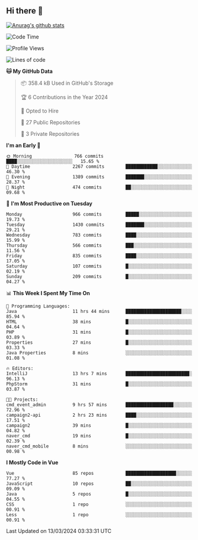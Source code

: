 ## Hi there 👋

[![Anurag's github stats](https://github-readme-stats.vercel.app/api?username=Songwonseok)](https://github.com/anuraghazra/github-readme-stats)



<!--START_SECTION:waka-->
![Code Time](http://img.shields.io/badge/Code%20Time-2%2C712%20hrs%2034%20mins-blue)

![Profile Views](http://img.shields.io/badge/Profile%20Views-0-blue)

![Lines of code](https://img.shields.io/badge/From%20Hello%20World%20I%27ve%20Written-34.8%20million%20lines%20of%20code-blue)

**🐱 My GitHub Data** 

> 📦 358.4 kB Used in GitHub's Storage 
 > 
> 🏆 6 Contributions in the Year 2024
 > 
> 💼 Opted to Hire
 > 
> 📜 27 Public Repositories 
 > 
> 🔑 3 Private Repositories 
 > 
**I'm an Early 🐤** 

```text
🌞 Morning                766 commits         ████░░░░░░░░░░░░░░░░░░░░░   15.65 % 
🌆 Daytime                2267 commits        ████████████░░░░░░░░░░░░░   46.30 % 
🌃 Evening                1389 commits        ███████░░░░░░░░░░░░░░░░░░   28.37 % 
🌙 Night                  474 commits         ██░░░░░░░░░░░░░░░░░░░░░░░   09.68 % 
```
📅 **I'm Most Productive on Tuesday** 

```text
Monday                   966 commits         █████░░░░░░░░░░░░░░░░░░░░   19.73 % 
Tuesday                  1430 commits        ███████░░░░░░░░░░░░░░░░░░   29.21 % 
Wednesday                783 commits         ████░░░░░░░░░░░░░░░░░░░░░   15.99 % 
Thursday                 566 commits         ███░░░░░░░░░░░░░░░░░░░░░░   11.56 % 
Friday                   835 commits         ████░░░░░░░░░░░░░░░░░░░░░   17.05 % 
Saturday                 107 commits         █░░░░░░░░░░░░░░░░░░░░░░░░   02.19 % 
Sunday                   209 commits         █░░░░░░░░░░░░░░░░░░░░░░░░   04.27 % 
```


📊 **This Week I Spent My Time On** 

```text
💬 Programming Languages: 
Java                     11 hrs 44 mins      █████████████████████░░░░   85.94 % 
HTML                     38 mins             █░░░░░░░░░░░░░░░░░░░░░░░░   04.64 % 
PHP                      31 mins             █░░░░░░░░░░░░░░░░░░░░░░░░   03.89 % 
Properties               27 mins             █░░░░░░░░░░░░░░░░░░░░░░░░   03.33 % 
Java Properties          8 mins              ░░░░░░░░░░░░░░░░░░░░░░░░░   01.08 % 

🔥 Editors: 
IntelliJ                 13 hrs 7 mins       ████████████████████████░   96.13 % 
PhpStorm                 31 mins             █░░░░░░░░░░░░░░░░░░░░░░░░   03.87 % 

🐱‍💻 Projects: 
cmd_event_admin          9 hrs 57 mins       ██████████████████░░░░░░░   72.96 % 
campaign2-api            2 hrs 23 mins       ████░░░░░░░░░░░░░░░░░░░░░   17.51 % 
campaign2                39 mins             █░░░░░░░░░░░░░░░░░░░░░░░░   04.82 % 
naver_cmd                19 mins             █░░░░░░░░░░░░░░░░░░░░░░░░   02.39 % 
naver_cmd_mobile         8 mins              ░░░░░░░░░░░░░░░░░░░░░░░░░   00.98 % 
```

**I Mostly Code in Vue** 

```text
Vue                      85 repos            ███████████████████░░░░░░   77.27 % 
JavaScript               10 repos            ██░░░░░░░░░░░░░░░░░░░░░░░   09.09 % 
Java                     5 repos             █░░░░░░░░░░░░░░░░░░░░░░░░   04.55 % 
CSS                      1 repo              ░░░░░░░░░░░░░░░░░░░░░░░░░   00.91 % 
Less                     1 repo              ░░░░░░░░░░░░░░░░░░░░░░░░░   00.91 % 
```




 Last Updated on 13/03/2024 03:33:31 UTC
<!--END_SECTION:waka-->
